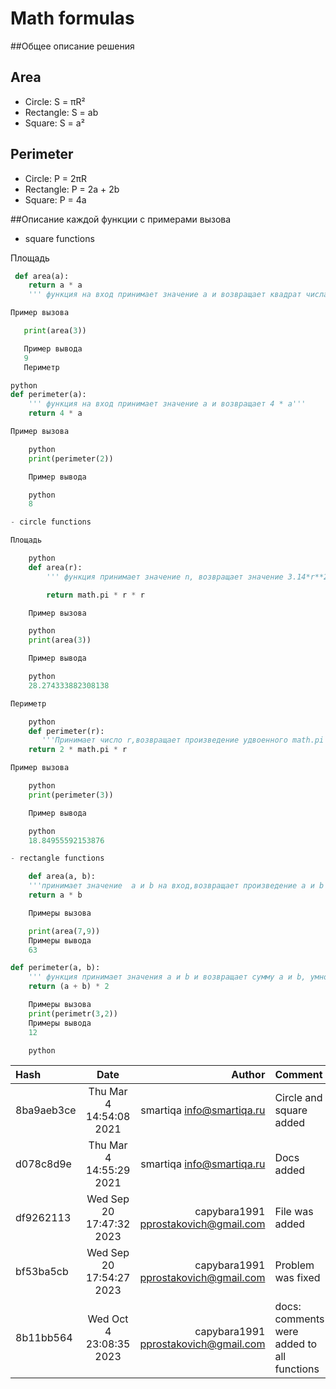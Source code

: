 # Math formulas

##Общее описание решения


## Area
- Circle: S = πR²
- Rectangle: S = ab
- Square: S = a²

## Perimeter
- Circle: P = 2πR
- Rectangle: P = 2a + 2b
- Square: P = 4a

##Описание каждой функции с примерами вызова

- square functions

Площадь

```python
 def area(a):
    return a * a
    ''' функция на вход принимает значение а и возвращает квадрат числа а'''

Пример вызова

   print(area(3))

   Пример вывода
   9
   Периметр

python
def perimeter(a):
    ''' функция на вход принимает значение а и возвращает 4 * a'''
    return 4 * a

Пример вызова

    python
    print(perimeter(2))

    Пример вывода

    python
    8

- circle functions

Площадь

    python
    def area(r):
        ''' функция принимает значение n, возвращает значение 3.14*r**2(площадь окружности)'''

        return math.pi * r * r

    Пример вызова

    python
    print(area(3))

    Пример вывода

    python
    28.274333882308138

Периметр

    python 
    def perimeter(r):
       '''Принимает число r,возвращает произведение удвоенного math.pi и r'''
    return 2 * math.pi * r

Пример вызова

    python
    print(perimeter(3))

    Пример вывода

    python
    18.84955592153876

- rectangle functions

    def area(a, b):
    '''принимает значение  a и b на вход,возвращает произведение a и b'''
    return a * b

    Примеры вызова

    print(area(7,9))
    Примеры вывода
    63

def perimeter(a, b): 
    ''' функция принимает значения а и b и возвращает сумму а и b, умноженную на 2(периметр прямоугольника)'''
    return (a + b) * 2

    Примеры вызова 
    print(perimetr(3,2))
    Примеры вывода
    12

    python
```
| Hash | Date | Author | Comment |  
|:------------------------------|:-----------------------------:|------------------------------:|:--------------------------|
| 8ba9aeb3ce | Thu Mar 4 14:54:08 2021 | smartiqa <info@smartiqa.ru> | Circle and square added |
| d078c8d9e | Thu Mar 4 14:55:29 2021 | smartiqa <info@smartiqa.ru> | Docs added |
| df9262113 |  Wed Sep 20 17:47:32 2023 |  capybara1991 <pprostakovich@gmail.com> |  File was added |
| bf53ba5cb |  Wed Sep 20 17:54:27 2023 | capybara1991 <pprostakovich@gmail.com> | Problem was fixed |
| 8b11bb564 | Wed Oct 4 23:08:35 2023 | capybara1991 <pprostakovich@gmail.com>|  docs: comments were added to all functions|